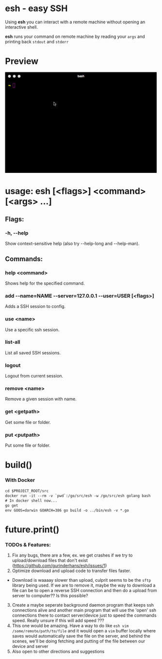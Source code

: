# esh - easy SSH

Using **esh** you can interact with a remote machine without opening an interactive shell.

**esh** runs your command on remote machine by reading your `args` and printing back `stdout` and `stderr`

# Preview
<img src="assets/esh.gif" alt="1" width=500>

# usage: esh [\<flags\>] \<command\> [\<args\> ...]
## Flags:
### -h, --help
Show context-sensitive help (also try --help-long and --help-man).

## Commands:

### help \<command\>
Shows help for the specified command.

### add --name=NAME --server=127.0.0.1 --user=USER [\<flags\>]
Adds a SSH session to config.

### use \<name\>
Use a specific ssh session.

### list-all
List all saved SSH sessions.

### logout
Logout from current session.

### remove \<name\>
Remove a given session with name.

### get \<getpath\>
Get some file or folder.

### put \<putpath\>
Put some file or folder.


# build()
### With Docker
```
cd $PROJECT_ROOT/src
docker run -it --rm -v `pwd`:/go/src/esh -w /go/src/esh golang bash
# In docker shell now...
go get
env GOOS=darwin GOARCH=386 go build -o ../bin/esh -v *.go
```

# future.print()
### TODOs & Features:
1. Fix any bugs, there are a few, ex. we get crashes if we try to upload/download files that don't exist (https://github.com/gurinderhans/esh/issues/1)
2. Optimize download and upload code to transfer files faster.
  - Download is waaaay slower than upload, culprit seems to be the `sftp` library being used. If we are to remove it, maybe the way to download a file can be to open a reverse SSH connection and then do a upload from server to computer?? Is this possible?
3. Create a maybe seperate background daemon program that keeps ssh connections alive and another main program that will use the 'open' ssh connections there to contact server/device just to speed the commands speed. Really unsure if this will add speed ???
4. This one would be amazing. Have a way to do like `esh vim /some/remote/path/to/file` and it would open a `vim` buffer locally where saves would automatically save the file on the server, and behind the scenes, we'll be doing fetching and putting of the file between our device and server
5. Also open to other directions and suggestions
